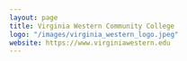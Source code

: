 ```yaml
---
layout: page
title: Virginia Western Community College
logo: "/images/virginia_western_logo.jpeg"
website: https://www.virginiawestern.edu
---
```

